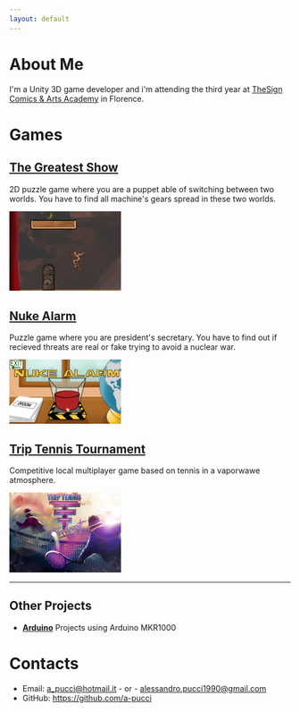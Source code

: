```yaml
---
layout: default
---
```


# About Me

I'm a Unity 3D game developer and i'm attending the third year at [TheSign Comics & Arts Academy](https://thesign.academy/) in Florence.

# Games

 ## [The Greatest Show](https://github.com/a-pucci/The_Greatest_Show)

2D puzzle game where you are a puppet able of switching between two worlds.
You have to find all machine's gears spread in these two worlds.

<img src="./Images/the_greatest_show.png" width="200"> 

## [Nuke Alarm](https://gitlab.com/a-pucci/NukeAlarm)

Puzzle game where you are president's secretary.
You have to find out if recieved threats are real or fake trying to avoid a nuclear war.

<img src="./Images/nuke_alarm.png" width="200">

## [Trip Tennis Tournament](https://gitlab.com/Calosi/triptennistournament)

Competitive local multiplayer game based on tennis in a vaporwawe atmosphere.

<img src="./Images/trip_tennis_tournament.png" width="200">

---

## Other Projects

- [**Arduino**](https://github.com/a-pucci/Arduino_Projects) Projects using Arduino MKR1000

# Contacts

* Email: <a_pucci@hotmail.it> - or - <alessandro.pucci1990@gmail.com>
* GitHub: <https://github.com/a-pucci>